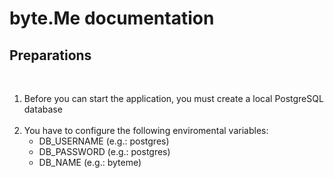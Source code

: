 # byte.Me documentation

## Preparations

<br/>

1. Before you can start the application, you must create a local PostgreSQL database<br/><br/>
2. You have to configure the following enviromental variables:
    - DB_USERNAME (e.g.: postgres)
    - DB_PASSWORD (e.g.: postgres)
    - DB_NAME (e.g.: byteme)

